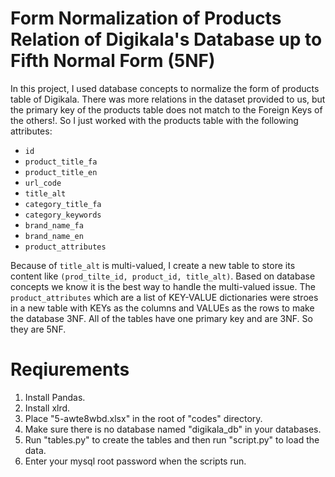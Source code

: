 # Form Normalization of Products Relation of Digikala's Database up to Fifth Normal Form (5NF)
In this project, I used database concepts to normalize the form of products table of Digikala. There was more relations in the dataset provided to us, but the primary key of the products table does not match to the Foreign Keys of the others!. So I just worked with the products table with the following attributes:
* `id`
* `product_title_fa`
* `product_title_en`
* `url_code`
* `title_alt`
* `category_title_fa`
* `category_keywords`
* `brand_name_fa`
* `brand_name_en`
* `product_attributes`
  
Because of `title_alt` is multi-valued, I create a new table to store its content like `(prod_tilte_id, product_id, title_alt)`. Based on database concepts we know it is the best way to handle the multi-valued issue. The `product_attributes` which are a list of KEY-VALUE dictionaries were stroes in a new table with KEYs as the columns and VALUEs as the rows to make the database 3NF. All of the tables have one primary key and are 3NF. So they are 5NF.

# Reqiurements
1. Install Pandas. 
2. Install xlrd.
3. Place "5-awte8wbd.xlsx" in the root of "codes" directory.
4. Make sure there is no database named "digikala_db" in your databases.
5. Run "tables.py" to create the tables and then run "script.py" to load the data.
6. Enter your mysql root password when the scripts run.
